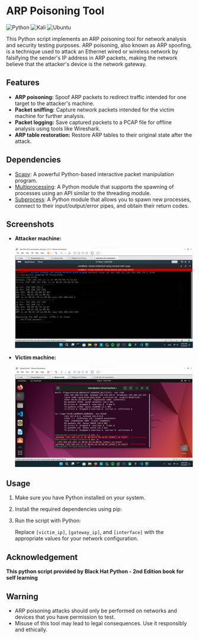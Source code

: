 # ARP Poisoning Tool

![Python](https://img.shields.io/badge/python-3670A0?style=for-the-badge&logo=python&logoColor=ffdd54)  ![Kali](https://img.shields.io/badge/Kali-268BEE?style=for-the-badge&logo=kalilinux&logoColor=white)  ![Ubuntu](https://img.shields.io/badge/Ubuntu-E95420?style=for-the-badge&logo=ubuntu&logoColor=white)


This Python script implements an ARP poisoning tool for network analysis and security testing purposes. ARP poisoning, also known as ARP spoofing, is a technique used to attack an Ethernet wired or wireless network by falsifying the sender's IP address in ARP packets, making the network believe that the attacker's device is the network gateway.

## Features

- **ARP poisoning:** Spoof ARP packets to redirect traffic intended for one target to the attacker's machine.
- **Packet sniffing:** Capture network packets intended for the victim machine for further analysis.
- **Packet logging:** Save captured packets to a PCAP file for offline analysis using tools like Wireshark.
- **ARP table restoration:** Restore ARP tables to their original state after the attack.

## Dependencies

- [Scapy](https://scapy.net/): A powerful Python-based interactive packet manipulation program.
- [Multiprocessing](https://docs.python.org/3/library/multiprocessing.html): A Python module that supports the spawning of processes using an API similar to the threading module.
- [Subprocess](https://docs.python.org/3/library/subprocess.html): A Python module that allows you to spawn new processes, connect to their input/output/error pipes, and obtain their return codes.

## Screenshots
- **Attacker machine:**<br><br>
![](https://github.com/SaherMuhamed/bhp-arper-mitm/blob/main/screenshots/Screenshot_2024-05-03_220237.png)

- **Victim machine:**<br><br>
![](https://github.com/SaherMuhamed/bhp-arper-mitm/blob/main/screenshots/Screenshot_2024-05-03.png)

## Usage

1. Make sure you have Python installed on your system.
2. Install the required dependencies using pip:
3. Run the script with Python:

    Replace `[victim_ip]`, `[gateway_ip]`, and `[interface]` with the appropriate values for your network configuration.

## Acknowledgement
**This python script provided by Black Hat Python - 2nd Edition book for self learning**

## Warning

- ARP poisoning attacks should only be performed on networks and devices that you have permission to test.
- Misuse of this tool may lead to legal consequences. Use it responsibly and ethically.


